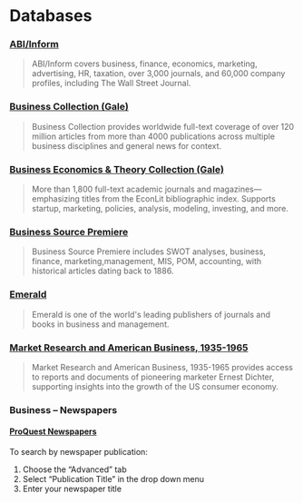 # Databases

### [ABI/Inform](http:/summit.csuci.edu:2048/login?url=http://proquest.umi.com/pqdweb?RQT=306&TS=1058457987&DBId=3#sform)

> ABI/Inform covers business, finance, economics, marketing, advertising, HR, taxation, over 3,000 journals, and 60,000 company profiles, including The Wall Street Journal.

### [Business Collection \(Gale\)](http://summit.csuci.edu/login?url=http://infotrac.galegroup.com/itweb/csuci?db=ITBC)

> Business Collection provides worldwide full-text coverage of over 120 million articles from more than 4000 publications across multiple business disciplines and general news for context.

### [Business Economics & Theory Collection \(Gale\)](http://summit.csuci.edu/login?url=http://infotrac.galegroup.com/itweb/csuci?db=PPBE)

> More than 1,800 full-text academic journals and magazines—emphasizing titles from the EconLit bibliographic index. Supports startup, marketing, policies, analysis, modeling, investing, and more.

### [Business Source Premiere](http:/summit.csuci.edu:2048/login?url=http://search.ebscohost.com/login.asp?profile=web&defaultdb=buh)

> Business Source Premiere includes SWOT analyses, business, finance, marketing,management, MIS, POM, accounting, with historical articles dating back to 1886.

### [Emerald](http:/summit.csuci.edu:2048/login?url=http://www.emeraldinsight.com/)

> Emerald is one of the world's leading publishers of journals and books in business and management.

### [Market Research and American Business, 1935-1965](http://summit.csuci.edu/login?url=http://www.marketresearch.amdigital.co.uk)

> Market Research and American Business, 1935-1965 provides access to reports and documents of pioneering marketer Ernest Dichter, supporting insights into the growth of the US consumer economy.

### Business – Newspapers

#### [ProQuest Newspapers](http:/summit.csuci.edu:2048/login?url=http://search.proquest.com/newsstand?accountid=7284)

To search by newspaper publication:

1. Choose the “Advanced” tab
2. Select “Publication Title” in the drop down menu
3. Enter your newspaper title



